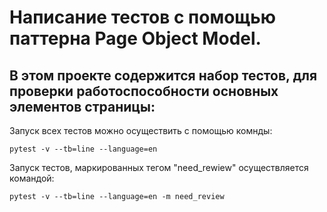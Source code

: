 # Напиcание тестов с помощью паттерна Page Object Model.
В этом проекте содержится набор тестов, для проверки работоспособности основных элементов страницы:
- 



Запуск всех тестов можно осуществить с помощью комнды:

`pytest -v --tb=line --language=en`

Запуск тестов, маркированных тегом "need_rewiew" осуществляется командой:

`pytest -v --tb=line --language=en -m need_review`
